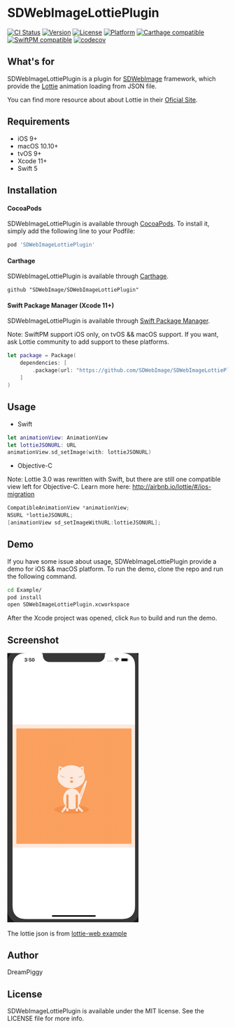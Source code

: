 # SDWebImageLottiePlugin

[![CI Status](https://img.shields.io/travis/SDWebImage/SDWebImageLottiePlugin.svg?style=flat)](https://travis-ci.org/SDWebImage/SDWebImageLottiePlugin)
[![Version](https://img.shields.io/cocoapods/v/SDWebImageLottiePlugin.svg?style=flat)](https://cocoapods.org/pods/SDWebImageLottiePlugin)
[![License](https://img.shields.io/cocoapods/l/SDWebImageLottiePlugin.svg?style=flat)](https://cocoapods.org/pods/SDWebImageLottiePlugin)
[![Platform](https://img.shields.io/cocoapods/p/SDWebImageLottiePlugin.svg?style=flat)](https://cocoapods.org/pods/SDWebImageLottiePlugin)
[![Carthage compatible](https://img.shields.io/badge/Carthage-compatible-brightgreen.svg?style=flat)](https://github.com/SDWebImage/SDWebImageLottiePlugin)
[![SwiftPM compatible](https://img.shields.io/badge/SwiftPM-compatible-brightgreen.svg?style=flat)](https://swift.org/package-manager/)
[![codecov](https://codecov.io/gh/SDWebImage/SDWebImageLottiePlugin/branch/master/graph/badge.svg)](https://codecov.io/gh/SDWebImage/SDWebImageLottiePlugin)

## What's for
SDWebImageLottiePlugin is a plugin for [SDWebImage](https://github.com/rs/SDWebImage/) framework, which provide the [Lottie](https://github.com/airbnb/lottie-ios) animation loading from JSON file.

You can find more resource about about Lottie in their [Oficial Site](https://airbnb.design/lottie/).

## Requirements

+ iOS 9+
+ macOS 10.10+
+ tvOS 9+
+ Xcode 11+
+ Swift 5

## Installation

#### CocoaPods

SDWebImageLottiePlugin is available through [CocoaPods](https://cocoapods.org). To install
it, simply add the following line to your Podfile:

```ruby
pod 'SDWebImageLottiePlugin'
```

#### Carthage

SDWebImageLottiePlugin is available through [Carthage](https://github.com/Carthage/Carthage).

```
github "SDWebImage/SDWebImageLottiePlugin"
```

#### Swift Package Manager (Xcode 11+)

SDWebImageLottiePlugin is available through [Swift Package Manager](https://swift.org/package-manager).

Note: SwiftPM support iOS only, on tvOS && macOS support. If you want, ask Lottie community to add support to these platforms.

```swift
let package = Package(
    dependencies: [
        .package(url: "https://github.com/SDWebImage/SDWebImageLottiePlugin.git", from: "0.1")
    ]
)
```

## Usage

+ Swift

```swift
let animationView: AnimationView
let lottieJSONURL: URL
animationView.sd_setImage(with: lottieJSONURL)
```

+ Objective-C

Note: Lottie 3.0 was rewritten with Swift, but there are still one compatible view left for Objective-C. Learn more here: http://airbnb.io/lottie/#/ios-migration

```objective-c
CompatibleAnimationView *animationView;
NSURL *lottieJSONURL;
[animationView sd_setImageWithURL:lottieJSONURL];
```

## Demo

If you have some issue about usage, SDWebImageLottiePlugin provide a demo for iOS && macOS platform. To run the demo, clone the repo and run the following command.

```bash
cd Example/
pod install
open SDWebImageLottiePlugin.xcworkspace
```

After the Xcode project was opened, click `Run` to build and run the demo.

## Screenshot

<img src="https://raw.githubusercontent.com/SDWebImage/SDWebImageLottiePlugin/master/Example/Screenshot/LottieDemo.gif" width="300" />

The lottie json is from [lottie-web example](https://github.com/airbnb/lottie-web/tree/master/demo/gatin)

## Author

DreamPiggy

## License

SDWebImageLottiePlugin is available under the MIT license. See the LICENSE file for more info.
